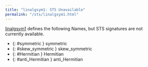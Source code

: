 ```yaml
---
title: "linalgsym1: STS Unavailable"
permalink: "/sts/linalgsym1.html"
---
```






[linalgsym1](/cd/linalgsym1)
defines the following Names, but STS signatures are not currently available.


 *  {: #symmetric } symmetric
 *  {: #skew_symmetric } skew_symmetric
 *  {: #Hermitian } Hermitian
 *  {: #anti_Hermitian } anti_Hermitian